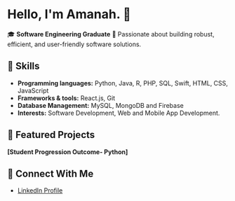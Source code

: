 # Hello, I'm Amanah. 👋

🎓 **Software Engineering Graduate**
🌟 Passionate about building robust, efficient, and user-friendly software solutions.  

## 🚀 Skills
- **Programming languages:** Python, Java, R, PHP, SQL, Swift, HTML, CSS, JavaScript
- **Frameworks & tools:** React.js, Git
- **Database Management:** MySQL, MongoDB and Firebase
- **Interests:** Software Development, Web and Mobile App Development. 

## 📂 Featured Projects
**[Student Progression Outcome- Python]**

## 🤝 Connect With Me
- [LinkedIn Profile](https://www.linkedin.com/in/amanah-ali-a7536a242/)

<!--
**AmanahAli/AmanahAli** is a ✨ _special_ ✨ repository because its `README.md` (this file) appears on your GitHub profile.


